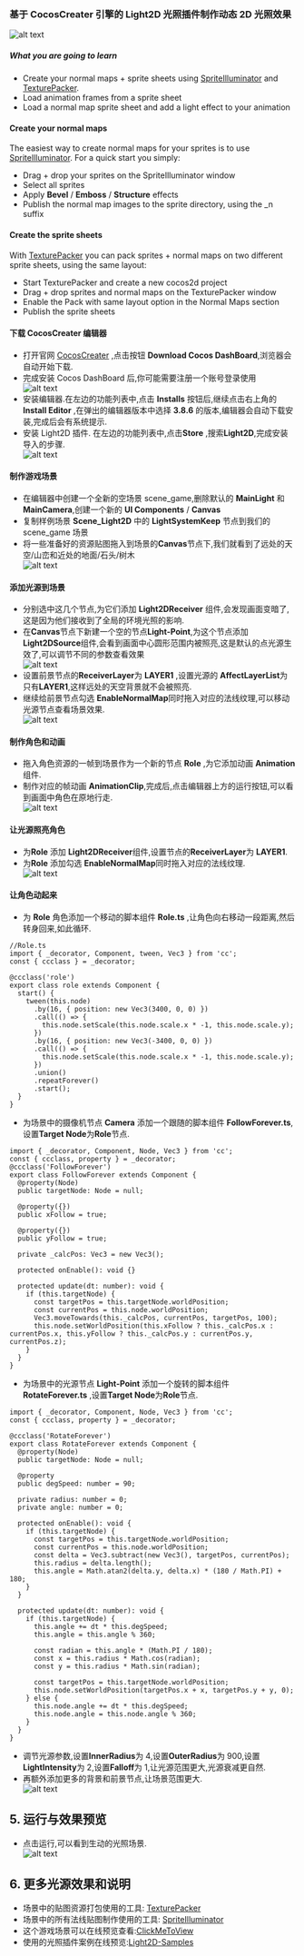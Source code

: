 ### 基于 CocosCreater 引擎的 Light2D 光照插件制作动态 2D 光照效果

![alt text](image-3.png)

##### What you are going to learn

- Create your normal maps + sprite sheets using [SpriteIlluminator](https://www.codeandweb.com/spriteilluminator) and [TexturePacker](https://www.codeandweb.com/texturepacker).
- Load animation frames from a sprite sheet
- Load a normal map sprite sheet and add a light effect to your animation

#### Create your normal maps

The easiest way to create normal maps for your sprites is to use [SpriteIlluminator](https://www.codeandweb.com/spriteilluminator).
For a quick start you simply:

- Drag + drop your sprites on the SpriteIlluminator window
- Select all sprites
- Apply **Bevel** / **Emboss** / **Structure** effects
- Publish the normal map images to the sprite directory, using the \_n suffix

#### Create the sprite sheets

With [TexturePacker](https://www.codeandweb.com/texturepacker) you can pack sprites + normal maps on two different sprite sheets, using the same layout:

- Start TexturePacker and create a new cocos2d project
- Drag + drop sprites and normal maps on the TexturePacker window
- Enable the Pack with same layout option in the Normal Maps section
- Publish the sprite sheets

#### 下载 CocosCreater 编辑器

- 打开官网 [CocosCreater](https://www.cocos.com/en/creator-download) ,点击按钮 **Download Cocos DashBoard**,浏览器会自动开始下载.
- 完成安装 Cocos DashBoard 后,你可能需要注册一个账号登录使用 <br>
  ![alt text](image-7.png)
- 安装编辑器.在左边的功能列表中,点击 **Installs** 按钮后,继续点击右上角的 **Install Editor** ,在弹出的编辑器版本中选择 **3.8.6** 的版本,编辑器会自动下载安装,完成后会有系统提示.
- 安装 Light2D 插件. 在左边的功能列表中,点击**Store** ,搜索**Light2D**,完成安装导入的步骤. <br>
  ![alt text](image-6.png)

#### 制作游戏场景

- 在编辑器中创建一个全新的空场景 scene_game,删除默认的 **MainLight** 和 **MainCamera**,创建一个新的 **UI Components** / **Canvas**
- 复制样例场景 **Scene_Light2D** 中的 **LightSystemKeep** 节点到我们的 scene_game 场景
- 将一些准备好的资源贴图拖入到场景的**Canvas**节点下,我们就看到了远处的天空/山峦和近处的地面/石头/树木 <br>
  ![alt text](image-10.png)

#### 添加光源到场景

- 分别选中这几个节点,为它们添加 **Light2DReceiver** 组件,会发现画面变暗了,这是因为他们接收到了全局的环境光照的影响.
- 在**Canvas**节点下新建一个空的节点**Light-Point**,为这个节点添加**Light2DSource**组件,会看到画面中心圆形范围内被照亮,这是默认的点光源生效了,可以调节不同的参数查看效果<br>
  ![alt text](image-13.png)
- 设置前景节点的**ReceiverLayer**为 **LAYER1** ,设置光源的 **AffectLayerList**为只有**LAYER1**,这样远处的天空背景就不会被照亮.
- 继续给前景节点勾选 **EnableNormalMap**同时拖入对应的法线纹理,可以移动光源节点查看场景效果.<br>
  ![alt text](image-14.png)

#### 制作角色和动画

- 拖入角色资源的一帧到场景作为一个新的节点 **Role** ,为它添加动画 **Animation** 组件.
- 制作对应的帧动画 **AnimationClip**,完成后,点击编辑器上方的运行按钮,可以看到画面中角色在原地行走.<br>
  ![alt text](image-15.png)

#### 让光源照亮角色

- 为**Role** 添加 **Light2DReceiver**组件,设置节点的**ReceiverLayer**为 **LAYER1**.
- 为**Role** 添加勾选 **EnableNormalMap**同时拖入对应的法线纹理. <br>
  ![alt text](image-17.png)

#### 让角色动起来

- 为 **Role** 角色添加一个移动的脚本组件 **Role.ts** ,让角色向右移动一段距离,然后转身回来,如此循环.

```
//Role.ts
import { _decorator, Component, tween, Vec3 } from 'cc';
const { ccclass } = _decorator;

@ccclass('role')
export class role extends Component {
  start() {
    tween(this.node)
      .by(16, { position: new Vec3(3400, 0, 0) })
      .call(() => {
        this.node.setScale(this.node.scale.x * -1, this.node.scale.y);
      })
      .by(16, { position: new Vec3(-3400, 0, 0) })
      .call(() => {
        this.node.setScale(this.node.scale.x * -1, this.node.scale.y);
      })
      .union()
      .repeatForever()
      .start();
  }
}
```

- 为场景中的摄像机节点 **Camera** 添加一个跟随的脚本组件 **FollowForever.ts**,设置**Target Node**为**Role**节点.

```
import { _decorator, Component, Node, Vec3 } from 'cc';
const { ccclass, property } = _decorator;
@ccclass('FollowForever')
export class FollowForever extends Component {
  @property(Node)
  public targetNode: Node = null;

  @property({})
  public xFollow = true;

  @property({})
  public yFollow = true;

  private _calcPos: Vec3 = new Vec3();

  protected onEnable(): void {}

  protected update(dt: number): void {
    if (this.targetNode) {
      const targetPos = this.targetNode.worldPosition;
      const currentPos = this.node.worldPosition;
      Vec3.moveTowards(this._calcPos, currentPos, targetPos, 100);
      this.node.setWorldPosition(this.xFollow ? this._calcPos.x : currentPos.x, this.yFollow ? this._calcPos.y : currentPos.y, currentPos.z);
    }
  }
}
```

- 为场景中的光源节点 **Light-Point** 添加一个旋转的脚本组件 **RotateForever.ts** ,设置**Target Node**为**Role**节点.

```
import { _decorator, Component, Node, Vec3 } from 'cc';
const { ccclass, property } = _decorator;

@ccclass('RotateForever')
export class RotateForever extends Component {
  @property(Node)
  public targetNode: Node = null;

  @property
  public degSpeed: number = 90;

  private radius: number = 0;
  private angle: number = 0;

  protected onEnable(): void {
    if (this.targetNode) {
      const targetPos = this.targetNode.worldPosition;
      const currentPos = this.node.worldPosition;
      const delta = Vec3.subtract(new Vec3(), targetPos, currentPos);
      this.radius = delta.length();
      this.angle = Math.atan2(delta.y, delta.x) * (180 / Math.PI) + 180;
    }
  }

  protected update(dt: number): void {
    if (this.targetNode) {
      this.angle += dt * this.degSpeed;
      this.angle = this.angle % 360;

      const radian = this.angle * (Math.PI / 180);
      const x = this.radius * Math.cos(radian);
      const y = this.radius * Math.sin(radian);

      const targetPos = this.targetNode.worldPosition;
      this.node.setWorldPosition(targetPos.x + x, targetPos.y + y, 0);
    } else {
      this.node.angle += dt * this.degSpeed;
      this.node.angle = this.node.angle % 360;
    }
  }
}
```

- 调节光源参数,设置**InnerRadius**为 4,设置**OuterRadius**为 900,设置**LightIntensity**为 2,设置**Falloff**为 1,让光源范围更大,光源衰减更自然.
- 再额外添加更多的背景和前景节点,让场景范围更大. <br>
  ![alt text](image-18.png)

## 5. 运行与效果预览

- 点击运行,可以看到生动的光照场景.<br>
  ![alt text](tutorialresult1.gif) <br>

## 6. 更多光源效果和说明

- 场景中的贴图资源打包使用的工具: [TexturePacker](https://www.codeandweb.com/texturepacker)
- 场景中的所有法线贴图制作使用的工具: [SpriteIlluminator](https://www.codeandweb.com/spriteilluminator)
- 这个游戏场景可以在线预览查看:[ClickMeToView](https://soidaken.github.io/light2d-codeboy/)
- 使用的光照插件案例在线预览:[Light2D-Samples](https://soidaken.github.io/flashfin_Light2D/)
